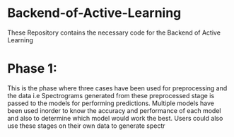 # Backend-of-Active-Learning
These Repository contains the necessary code for the Backend of Active Learning

# Phase 1: 

This is the phase where three cases have been used for preprocessing and the data i.e Spectrograms generated from these 
preprocessed stage is passed to the models for performing predictions. Multiple models have been used inorder to know the 
accuracy and performance of each model and also to determine which model would work the best.
Users could also use these stages on their own data to generate spectr
